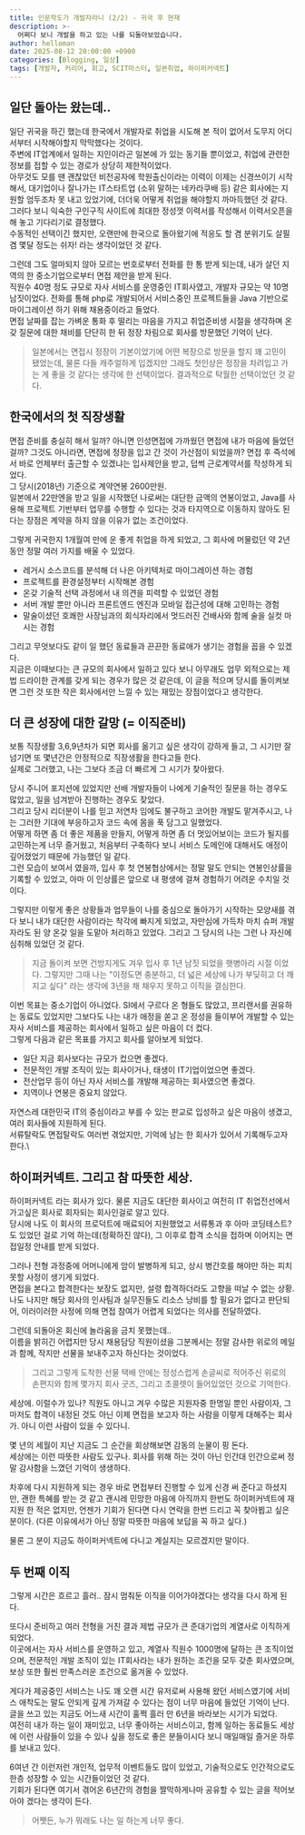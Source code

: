 ```yaml
---
title: 인문학도가 개발자라니 (2/2) - 귀국 후 현재
description: >-
  어쩌다 보니 개발을 하고 있는 나를 되돌아보았습니다.
author: helloman
date: 2025-08-12 20:00:00 +0900
categories: [Blogging, 일상]
tags: [개발자, 커리어, 회고, SCIT마스터, 일본취업, 하이퍼커넥트]
---
```



## 일단 돌아는 왔는데..

일단 귀국을 하긴 했는데 한국에서 개발자로 취업을 시도해 본 적이 없어서 도무지 어디서부터 시작해야할지 막막했다는 것이다.\
주변에 IT업계에서 일하는 지인이라곤 일본에 가 있는 동기들 뿐이었고, 취업에 관련한 정보를 접할 수 있는 경로가 상당히 제한적이었다.\
아무것도 모를 땐 괜찮았던 비전공자에 학원출신이라는 이력이 이제는 신경쓰이기 시작해서, 대기업이나 잘나가는 IT스타트업 (소위 말하는 네카라쿠배 등) 같은 회사에는 지원할 엄두조차 못 내고 있었기에, 더더욱 어떻게 취업을 해야할지 까마득했던 것 같다.\
그러다 보니 익숙한 구인구직 사이트에 최대한 정성껏 이력서를 작성해서 이력서오픈을 해 놓고 기다리기로 결정했다.\
수동적인 선택이긴 했지만, 오랜만에 한국으로 돌아왔기에 적응도 할 겸 분위기도 살필 겸 몇달 정도는 쉬자! 라는 생각이었던 것 같다.

그런데 그도 얼마되지 않아 모르는 번호로부터 전화를 한 통 받게 되는데, 내가 살던 지역의 한 중소기업으로부터 면접 제안을 받게 된다.\
직원수 40명 정도 규모로 자사 서비스를 운영중인 IT회사였고, 개발자 규모는 약 10명 남짓이었다. 전화를 통해 php로 개발되어서 서비스중인 프로젝트들을 Java 기반으로 마이그레이션 하기 위해 채용중이라고 들었다.\
면접 날짜를 잡는 가벼운 통화 후 떨리는 마음을 가지고 취업준비생 시절을 생각하며 온갖 질문에 대한 채비를 단단히 한 뒤 정장 차림으로 회사를 방문했던 기억이 난다.

> 일본에서는 면접시 정장이 기본이었기에 어떤 복장으로 방문을 할지 꽤 고민이 됐었는데, 물론 다들 캐주얼하게 입겠지만 그래도 첫인상은 정장을 차려입고 가는 게 좋을 것 같다는 생각에 한 선택이었다. 결과적으로 탁월한 선택이었던 것 같다.

## 한국에서의 첫 직장생활

면접 준비를 충실히 해서 일까? 아니면 인성면접에 가까웠던 면접에 내가 마음에 들었던 걸까? 그것도 아니라면, 면접에 정장을 입고 간 것이 가산점이 되었을까? 면접 후 즉석에서 바로 언제부터 출근할 수 있겠냐는 입사제안을 받고, 덥썩 근로계약서를 작성하게 되었다.\
그 당시(2018년) 기준으로 계약연봉 2600만원.\
일본에서 22만엔을 받고 일을 시작했던 나로써는 대단한 금액의 연봉이었고, Java를 사용해 프로젝트 기반부터 업무를 수행할 수 있다는 것과 타지역으로 이동하지 않아도 된다는 장점은 계약을 하지 않을 이유가 없는 조건이었다.

그렇게 귀국한지 1개월여 만에 운 좋게 취업을 하게 되었고, 그 회사에 머물렀던 약 2년 동안 정말 여러 가지를 배울 수 있었다.
- 레거시 소스코드를 분석해 더 나은 아키텍처로 마이그레이션 하는 경험
- 프로젝트를 환경설정부터 시작해본 경험
- 온갖 기술적 선택 과정에서 내 의견을 피력할 수 있었던 경험
- 서버 개발 뿐만 아니라 프론트엔드 엔진과 모바일 접근성에 대해 고민하는 경험
- 말술이셨던 호쾌한 사장님과의 회식자리에서 멋드러진 건배사와 함께 술을 실컷 마시는 경험

그리고 무엇보다도 같이 일 했던 동료들과 끈끈한 동료애가 생기는 경험을 꼽을 수 있겠다.\
지금은 이때보다는 큰 규모의 회사에서 일하고 있다 보니 아무래도 업무 외적으로는 제법 드라이한 관계를 갖게 되는 경우가 많은 것 같은데, 이 글을 적으며 당시를 돌이켜보면 그런 것 또한 작은 회사에서만 느낄 수 있는 재밌는 장점이었다고 생각한다.

## 더 큰 성장에 대한 갈망 (= 이직준비)

보통 직장생활 3,6,9년차가 되면 회사를 옮기고 싶은 생각이 강하게 들고, 그 시기만 잘 넘기면 또 몇년간은 안정적으로 직장생활을 한다고들 한다.\
실제로 그러했고, 나는 그보다 조금 더 빠르게 그 시기가 찾아왔다.

당시 주니어 포지션에 있었지만 선배 개발자들이 나에게 기술적인 질문을 하는 경우도 많았고, 일을 넘겨받아 진행하는 경우도 잦았다.\
그리고 당시 리더분이 나를 믿고 저연차 임에도 불구하고 코어한 개발도 맡겨주시고, 나는 그러한 기대에 부응하고자 코드 속에 몸을 푹 담그고 일했었다.\
어떻게 하면 좀 더 좋은 제품을 만들지, 어떻게 하면 좀 더 멋있어보이는 코드가 될지를 고민하는게 너무 즐거웠고, 처음부터 구축하다 보니 서비스 도메인에 대해서도 애정이 깊어졌었기 때문에 가능했던 일 같다.\
그런 모습이 보여서 였을까, 입사 후 첫 연봉협상에서는 정말 말도 안되는 연봉인상률을 기록할 수 있었고, 아마 이 인상률은 앞으로 내 평생에 걸쳐 경험하기 어려운 수치일 것이다.

그렇지만 이렇게 좋은 상황들과 업무들이 나를 중심으로 돌아가기 시작하는 모양새를 겪다 보니 내가 대단한 사람이라는 착각에 빠지게 되었고, 자만심에 가득차 마치 슈퍼 개발자라도 된 양 온갖 일을 도맡아 처리하고 있었다. 그리고 그 당시의 나는 그런 나 자신에 심취해 있었던 것 같다. 

> 지금 돌이켜 보면 건방지게도 겨우 입사 후 1년 남짓 되었을 햇병아리 시절 이었다. 그렇지만 그때 나는 "이정도면 충분하고, 더 넓은 세상에 나가 부딪히고 더 깨지고 싶다" 라는 생각에 3년을 채 채우지 못하고 이직을 결심한다.

이번 목표는 중소기업이 아니었다. SI에서 구르다 온 형들도 많았고, 프리랜서를 권유하는 동료도 있었지만 그보다도 나는 내가 애정을 쏟고 온 정성을 들이부어 개발할 수 있는 자사 서비스를 제공하는 회사에서 일하고 싶은 마음이 더 컸다.\
그렇게 다음과 같은 목표를 가지고 회사를 알아보게 되었다.

- 일단 지금 회사보다는 규모가 컸으면 좋겠다.
- 전문적인 개발 조직이 있는 회사이거나, 태생이 IT기업이었으면 좋겠다.
- 전산업무 등이 아닌 자사 서비스를 개발해 제공하는 회사였으면 좋겠다.
- 지역이나 연봉은 중요치 않았다.

자연스레 대한민국 IT의 중심이라고 부를 수 있는 판교로 입성하고 싶은 마음이 생겼고, 여러 회사들에 지원하게 된다.\
서류탈락도 면접탈락도 여러번 겪었지만, 기억에 남는 한 회사가 있어서 기록해두고자 한다.\

## 하이퍼커넥트. 그리고 참 따뜻한 세상.

하이퍼커넥트 라는 회사가 있다. 물론 지금도 대단한 회사이고 여전히 IT 취업전선에서 가고싶은 회사로 회자되는 회사인걸로 알고 있다.\
당시에 나도 이 회사의 프로덕트에 매료되어 지원했었고 서류통과 후 아마 코딩테스트? 도 있었던 걸로 기억 하는데(정확하진 않다), 그 이후로 합격 소식을 접하며 이어지는 면접일정 안내를 받게 되었다.

그러나 전형 과정중에 어머니에게 암이 발병하게 되고, 상시 병간호를 해야만 하는 피치못할 사정이 생기게 되었다.\
면접을 본다고 합격한다는 보장도 없지만, 설령 합격하더라도 고향을 떠날 수 없는 상황. 나도 나지만 해당 회사의 인사팀과 실무진들도 리소스 낭비를 할 필요가 없다고 판단되어, 이러이러한 사정에 의해 면접 참여가 어렵게 되었다는 의사를 전달하였다.

그런데 되돌아온 회신에 놀라움을 금치 못했는데..\
이름을 밝히긴 어렵지만 당시 채용담당 직원이셨을 그분께서는 정말 감사한 위로의 메일과 함께, 작지만 선물을 보내주고자 하신다는 것이었다.

> 그리고 그렇게 도착한 선물 택배 안에는 정성스럽게 손글씨로 적어주신 위로의 손편지와 함께 몇가지 회사 굿즈, 그리고 초콜렛이 들어있었던 것으로 기억한다.

세상에. 이럴수가 있나? 직원도 아니고 겨우 수많은 지원자중 한명일 뿐인 사람이자, 그마저도 합격이 내정된 것도 아닌 이제 면접을 보고자 하는 사람을 이렇게 대해주는 회사가. 아니 이런 사람이 있을 수 있다니.

몇 년의 세월이 지난 지금도 그 순간을 회상해보면 감동의 눈물이 핑 돈다.\
세상에는 이런 따뜻한 사람도 있구나. 회사를 위해 하는 것이 아닌 인간대 인간으로써 정말 감사함을 느꼈던 기억이 생생하다.

차후에 다시 지원하게 되는 경우 바로 면접부터 진행할 수 있게 신경 써 준다고 하셨지만, 괜한 특혜를 받는 것 같고 괜시레 민망한 마음에 아직까지 한번도 하이퍼커넥트에 재지원 한 적은 없지만, 언젠가 기회가 된다면 다시 연락을 한번 드리고 꼭 찾아뵙고 싶은 분이다. (다른 이유에서가 아닌 정말 따뜻한 마음에 보답을 꼭 하고 싶다.)

물론 그 분이 지금도 하이퍼커넥트에 다니고 계실지는 모르겠지만 말이다.

## 두 번째 이직

그렇게 시간은 흐르고 흘러.. 잠시 멈춰둔 이직을 이어가야겠다는 생각을 다시 하게 된다.

또다시 준비하고 여러 전형을 거친 결과 제법 규모가 큰 준대기업의 계열사로 이직하게 되었다.\
이곳에서는 자사 서비스를 운영하고 있고, 계열사 직원수 1000명에 달하는 큰 조직이었으며, 전문적인 개발 조직이 있는 IT회사라는 내가 원하는 조건을 모두 갖춘 회사였으며, 보상 또한 훨씬 만족스러운 조건으로 옮겨올 수 있었다.

게다가 제공중인 서비스는 나도 꽤 오랜 시간 유저로써 사용해 왔던 서비스였기에 서비스 애착도는 말도 안되게 깊게 가져갈 수 있다는 점이 너무 마음에 들었던 기억이 난다.\
글을 쓰고 있는 지금도 어느새 시간이 훌쩍 흘러 만 6년을 바라보는 시기가 되었다.\
여전히 내가 하는 일이 재미있고, 너무 좋아하는 서비스이고, 함께 일하는 동료들도 세상에 이런 사람들이 있을 수 있나 싶을 정도로 좋은 분들이시다 보니 매일매일 즐거운 하루를 보내고 있다.

6여년 간 이런저런 개인적, 업무적 이벤트들도 많이 있었고, 기술적으로도 인간적으로도 한층 성장할 수 있는 시간들이었던 것 같다.\
기회가 된다면 여기서 겪어온 6년간의 경험을 짤막하게나마 공유할 수 있는 글을 적어보아야 겠다는 생각이 든다.

> 어쨋든, 누가 뭐래도 나는 일 하는게 너무 좋다.
